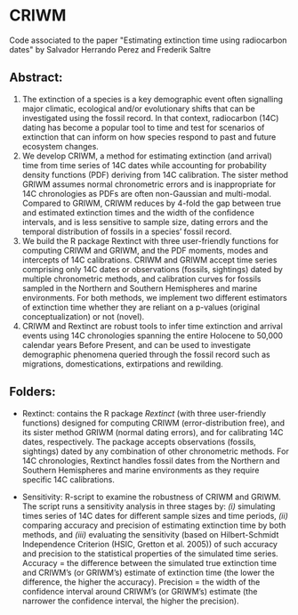 # CRIWM

Code associated to the paper "Estimating extinction time using radiocarbon dates" by Salvador Herrando Perez and Frederik Saltre

## Abstract:

1.	The extinction of a species is a key demographic event often signalling major climatic, ecological and/or evolutionary shifts that can be investigated using the fossil record. In that context, radiocarbon (14C) dating has become a popular tool to time and test for scenarios of extinction that can inform on how species respond to past and future ecosystem changes.
2.	We develop CRIWM, a method for estimating extinction (and arrival) time from time series of 14C dates while accounting for probability density functions (PDF) deriving from 14C calibration. The sister method GRIWM assumes normal chronometric errors and is inappropriate for 14C chronologies as PDFs are often non-Gaussian and multi-modal. Compared to GRIWM, CRIWM reduces by 4-fold the gap between true and estimated extinction times and the width of the confidence intervals, and is less sensitive to sample size, dating errors and the temporal distribution of fossils in a species’ fossil record.
3.	We build the R package Rextinct with three user-friendly functions for computing CRIWM and GRIWM, and the PDF moments, modes and intercepts of 14C calibrations. CRIWM and GRIWM accept time series comprising only 14C dates or observations (fossils, sightings) dated by multiple chronometric methods, and calibration curves for fossils sampled in the Northern and Southern Hemispheres and marine environments. For both methods, we implement two different estimators of extinction time whether they are reliant on a p-values (original conceptualization) or not (novel).
4.	CRIWM and Rextinct are robust tools to infer time extinction and arrival events using 14C chronologies spanning the entire Holocene to 50,000 calendar years Before Present, and can be used to investigate demographic phenomena queried through the fossil record such as migrations, domestications, extirpations and rewilding.


## Folders:

- Rextinct: contains the R package <em>Rextinct</em> (with three user-friendly functions) designed  for computing CRIWM (error-distribution free), and its sister method GRIWM (normal dating errors), and for calibrating 14C dates, respectively. The package accepts observations (fossils, sightings) dated by any combination of other chronometric methods. For 14C chronologies, Rextinct handles fossil dates from the Northern and Southern Hemispheres and marine environments as they require specific 14C calibrations. 

- Sensitivity: R-script to examine the robustness of CRIWM and GRIWM. The script runs a sensitivity analysis in three stages by: <em>(i)</em> simulating times series of 14C dates for different sample sizes and time periods, <em>(ii)</em> comparing accuracy and precision of estimating extinction time by both methods, and <em>(iii)</em> evaluating the sensitivity (based on Hilbert-Schmidt Independence Criterion (HSIC, Gretton et al. 2005)) of such accuracy and precision to the statistical properties of the simulated time series. Accuracy = the difference between the simulated true extinction time and CRIWM’s (or GRIWM’s) estimate of extinction time (the lower the difference, the higher the accuracy). Precision = the width of the confidence interval around CRIWM’s (or GRIWM’s) estimate (the narrower the confidence interval, the higher the precision).
